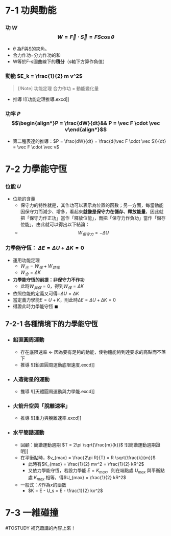 # 7-1 功與動能
### 功 $W$ $$W = \vec F \cdot \vec S = FS\cos\theta$$
- $\theta$ 為F與S的夾角。
- 合力作功=分力作功的和
- W等於F-s圖曲線下的**積分**（s軸下方算作負值）

### 動能 $E_k = \frac{1}{2} m v^2$
> [!Note] 功能定理
> 合力作功 = 動能變化量

- 推導 ![[功能定理推導.excd]]
### 功率 $P$ $$\begin{align*}P = \frac{dW}{dt}&& P = \vec F \cdot \vec v\end{align*}$$
- 第二種表達的推導：$P = \frac{dW}{dt} = \frac{d(\vec F \cdot \vec S)}{dt} = \vec F \cdot \vec v$



# 7-2 力學能守恆
### 位能 $U$
- 位能的含義
	- 保守力的特性就是，其作功可以表示為位置的函數；另一方面，每當動能因保守力而減少、增多，看起來**就像是保守力在儲存、釋放能量**，因此就把「保守力作正功」當作「釋放位能」，而把「保守力作負功」當作「儲存位能」，由此就可以得出以下結論：
	- $$W_{保守力} = -\Delta U$$
### 力學能守恆： $\Delta E = \Delta U + \Delta K = 0$
- 運用功能定理
	- $W_合 = W_保 + W_{非保}$
	- $W_合 = \Delta K$
- **力學能守恆的前提：非保守力不作功**
	- 此時$W_{非保} = 0$，得到$W_保 = \Delta K$
- 依照位能的定義又可得$-\Delta U = \Delta K$
- 當定義力學能$E = U + K$，則此時$\Delta E = \Delta U + \Delta K = 0$
- 得證此時力學能守恆 $\blacksquare$

## 7-2-1 各種情境下的力學能守恆
- ### 鉛直圓周運動
	- 存在底限速率 $\leftarrow$ 因為要有足夠的動能，使物體能夠到達要求的高點而不落下
	- 推導 ![[鉛直圓周運動底限速度.excd]]
- ### 人造衛星的運動
	- 推導 ![[天體圓周運動與力學能.excd]]
- ### 火箭升空與「脫離速率」
	- 推導 ![[重力與脫離速率.excd]]
- ### 水平簡諧運動
	- 回顧：簡諧運動週期 $T = 2\pi \sqrt{\frac{m}{k}}$  ![[簡諧運動週期證明]]
	- 在平衡點時，$v_{max} = \frac{2\pi R}{T} = R \sqrt{\frac{k}{m}}$ 
		- 此時有$K_{max} = \frac{1}{2} mv^2 = \frac{1}{2} kR^2$ 
		- 又依力學能守恆，若設力學能 $E = K_{max}$，則在端點處 $U_{max}$ 與平衡點處 $K_{max}$ 相等，得$U_{max} = \frac{1}{2} kR^2$ 
	- 一般式：$K$作為$x$的函數
		- $K = E - U_s = E - \frac{1}{2} kx^2$
#  7-3 一維碰撞

#TOSTUDY 補充蕭講的內容上來！